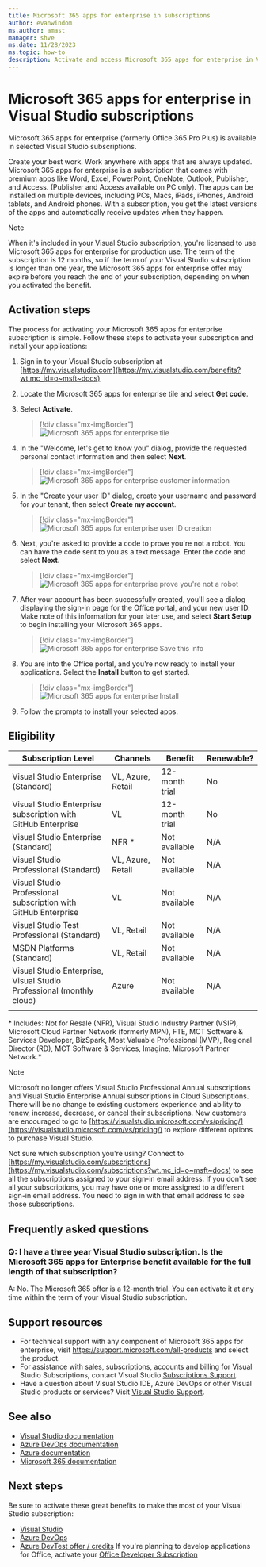 ```yaml
---
title: Microsoft 365 apps for enterprise in subscriptions
author: evanwindom
ms.author: amast
manager: shve
ms.date: 11/28/2023
ms.topic: how-to
description: Activate and access Microsoft 365 apps for enterprise in Visual Studio subscriptions, and find answers to frequently asked questions.
---
```


# Microsoft 365 apps for enterprise in Visual Studio subscriptions

Microsoft 365 apps for enterprise (formerly Office 365 Pro Plus) is available in selected Visual Studio subscriptions. 

Create your best work. Work anywhere with apps that are always updated. Microsoft 365 apps for enterprise is a subscription that comes with premium apps like Word, Excel, PowerPoint, OneNote, Outlook, Publisher, and Access. (Publisher and Access available on PC only). The apps can be installed on multiple devices, including PCs, Macs, iPads, iPhones, Android tablets, and Android phones. With a subscription, you get the latest versions of the apps and automatically receive updates when they happen.

> [!NOTE]
> When it's included in your Visual Studio subscription, you're licensed to use Microsoft 365 apps for enterprise for production use.  The term of the subscription is 12 months, so if the term of your Visual Studio subscription is longer than one year, the Microsoft 365 apps for enterprise offer may expire before you reach the end of your subscription, depending on when you activated the benefit.

## Activation steps

The process for activating your Microsoft 365 apps for enterprise subscription is simple.  Follow these steps to activate your subscription and install your applications:

1. Sign in to your Visual Studio subscription at [https://my.visualstudio.com](https://my.visualstudio.com/benefits?wt.mc_id=o~msft~docs)
1. Locate the Microsoft 365 apps for enterprise tile and select **Get code**.
1. Select **Activate**.
   > [!div class="mx-imgBorder"]
   > ![Microsoft 365 apps for enterprise tile](_img/microsoft-365-apps-for-enterprise/tile-activate.png "Screenshot of the Microsoft 365 apps for enterprise tile.  The Activate button is highlighted.")

1. In the "Welcome, let's get to know you" dialog, provide the requested personal contact information and then select **Next**.
   > [!div class="mx-imgBorder"]
   > ![Microsoft 365 apps for enterprise customer information](_img/microsoft-365-apps-for-enterprise/get-to-know-you.png "Screenshot of the Welcome, let's get to know you dialog used to create your account. The Next button is highlighted.")

1. In the "Create your user ID" dialog, create your username and password for your tenant, then select **Create my account**.
   > [!div class="mx-imgBorder"]
   > ![Microsoft 365 apps for enterprise user ID creation](_img/microsoft-365-apps-for-enterprise/create-your-user-id.png "Screenshot of the Create your user ID dialog. The Create my account button is highlighted.")

1. Next, you're asked to provide a code to prove you're not a robot.  You can have the code sent to you as a text message.  Enter the code and select **Next**. 
   > [!div class="mx-imgBorder"]
   > ![Microsoft 365 apps for enterprise prove you're not a robot](_img/microsoft-365-apps-for-enterprise/prove-youre-not-a-robot.png "Screenshot of the Prove you're not a robot dialog.  The Next button is highlighted.")

1. After your account has been successfully created, you'll see a dialog displaying the sign-in page for the Office portal, and your new user ID.  Make note of this information for your later use, and select **Start Setup** to begin installing your Microsoft 365 apps.
   > [!div class="mx-imgBorder"]
   > ![Microsoft 365 apps for enterprise Save this info](_img/microsoft-365-apps-for-enterprise/save-this-info.png "Screenshot showing the successful creation of your account and user ID.  The Start Setup button is highlighted.")

1. You are into the Office portal, and you're now ready to install your applications.  Select the **Install** button to get started.
   > [!div class="mx-imgBorder"]
   > ![Microsoft 365 apps for enterprise Install](_img/microsoft-365-apps-for-enterprise/install-your-office-apps.png "Screenshot of the Install your Office apps message.  The Install button is highlighted.")
1. Follow the prompts to install your selected apps.  

## Eligibility

| Subscription Level | Channels | Benefit | Renewable? |
|--------------------|----------|---------|------------|
| Visual Studio Enterprise (Standard)   | VL, Azure, Retail| 12-month trial |  No |
| Visual Studio Enterprise subscription with GitHub Enterprise  | VL | 12-month trial |  No |
| Visual Studio Enterprise (Standard)   | NFR \* | Not available |  N/A |
| Visual Studio Professional (Standard) | VL, Azure, Retail | Not available |  N/A |
| Visual Studio Professional subscription with GitHub Enterprise | VL | Not available | N/A |
| Visual Studio Test Professional (Standard) | VL, Retail | Not available |  N/A |
| MSDN Platforms (Standard) | VL, Retail | Not available |  N/A |
| Visual Studio Enterprise, Visual Studio Professional (monthly cloud) | Azure | Not available | N/A |
|  |

\* Includes:  Not for Resale (NFR), Visual Studio Industry Partner (VSIP), Microsoft Cloud Partner Network (formerly MPN), FTE, MCT Software & Services Developer, BizSpark, Most Valuable Professional (MVP), Regional Director (RD), MCT Software & Services, Imagine, Microsoft Partner Network.*

> [!NOTE]
> Microsoft no longer offers Visual Studio Professional Annual subscriptions and Visual Studio Enterprise Annual subscriptions in Cloud Subscriptions. There will be no change to existing customers experience and ability to renew, increase, decrease, or cancel their subscriptions. New customers are encouraged to go to [https://visualstudio.microsoft.com/vs/pricing/](https://visualstudio.microsoft.com/vs/pricing/) to explore different options to purchase Visual Studio.

Not sure which subscription you're using?  Connect to [https://my.visualstudio.com/subscriptions](https://my.visualstudio.com/subscriptions?wt.mc_id=o~msft~docs) to see all the subscriptions assigned to your sign-in email address. If you don't see all your subscriptions, you may have one or more assigned to a different sign-in email address.  You need to sign in with that email address to see those subscriptions.

## Frequently asked questions

### Q: I have a three year Visual Studio subscription.  Is the Microsoft 365 apps for Enterprise benefit available for the full length of that subscription?
A:  No.  The Microsoft 365 offer is a 12-month trial.  You can activate it at any time within the term of your Visual Studio subscription. 

## Support resources

+ For technical support with any component of Microsoft 365 apps for enterprise, visit https://support.microsoft.com/all-products and select the product.
+ For assistance with sales, subscriptions, accounts and billing for Visual Studio Subscriptions, contact Visual Studio [Subscriptions Support](https://aka.ms/vssubscriberhelp).
+ Have a question about Visual Studio IDE, Azure DevOps or other Visual Studio products or services?  Visit [Visual Studio Support](https://visualstudio.microsoft.com/support/).

## See also

+ [Visual Studio documentation](/visualstudio/)
+ [Azure DevOps documentation](/azure/devops/)
+ [Azure documentation](/azure/)
+ [Microsoft 365 documentation](/microsoft-365/)

## Next steps

Be sure to activate these great benefits to make the most of your Visual Studio subscription:
+ [Visual Studio](vs-ide-benefit.md)
+ [Azure DevOps](vs-azure-devops.md)
+ [Azure DevTest offer / credits](/azure/devtest/offer/)
If you're planning to develop applications for Office, activate your [Office Developer Subscription](./vs-m365.md)
